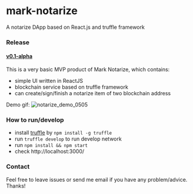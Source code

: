 # mark-notarize
A notarize DApp based on React.js and truffle framework

### Release
#### [v0.1-alpha](https://github.com/markselby9/mark-notarize/releases/tag/v0.1-alpha)
This is a very basic MVP product of Mark Notarize, which contains:
+ simple UI written in ReactJS
+ blockchain service based on truffle framework
+ can create/sign/finish a notarize item of two blockchain address

Demo gif:
![notarize_demo_0505](https://user-images.githubusercontent.com/3454734/39662745-51b20168-5099-11e8-9233-d02b5ffdc9d1.gif)

### How to run/develop
+ install [truffle](http://truffleframework.com/) by `npm install -g truffle`
+ run `truffle develop` to run develop network
+ run `npm install && npm start`
+ check http://localhost:3000/

### Contact
Feel free to leave issues or send me email if you have any problem/advice. Thanks!
